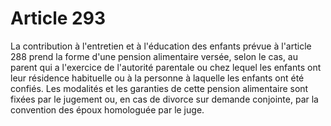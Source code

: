 # Article 293

La contribution à l'entretien et à l'éducation des enfants prévue à l'article 288 prend la forme d'une pension alimentaire versée, selon le cas, au parent qui a l'exercice de l'autorité parentale ou chez lequel les enfants ont leur résidence habituelle ou à la personne à laquelle les enfants ont été confiés.   Les modalités et les garanties de cette pension alimentaire sont fixées par le jugement ou, en cas de divorce sur demande conjointe, par la convention des époux homologuée par le juge.